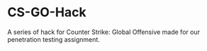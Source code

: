 # CS-GO-Hack
A series of hack for Counter Strike: Global Offensive made for our penetration testing assignment.
